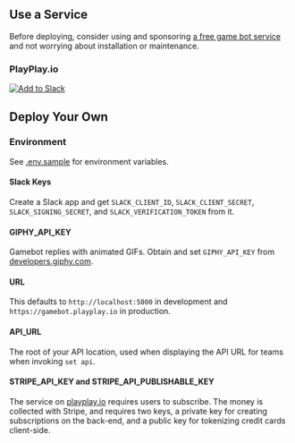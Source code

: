 ## Use a Service

Before deploying, consider using and sponsoring [a free game bot service](https://gamebot.playplay.io) and not worrying about installation or maintenance.

### PlayPlay.io

[![Add to Slack](https://platform.slack-edge.com/img/add_to_slack@2x.png)](https://gamebot.playplay.io)

## Deploy Your Own

### Environment

See [.env.sample](.env.sample) for environment variables. 

#### Slack Keys

Create a Slack app and get `SLACK_CLIENT_ID`, `SLACK_CLIENT_SECRET`, `SLACK_SIGNING_SECRET`, and `SLACK_VERIFICATION_TOKEN` from it.

#### GIPHY_API_KEY

Gamebot replies with animated GIFs. Obtain and set `GIPHY_API_KEY` from [developers.giphy.com](https://developers.giphy.com).

#### URL

This defaults to `http://localhost:5000` in development and `https://gamebot.playplay.io` in production.

#### API_URL

The root of your API location, used when displaying the API URL for teams when invoking `set api`.

#### STRIPE_API_KEY and STRIPE_API_PUBLISHABLE_KEY

The service on [playplay.io](https://gamebot.playplay.io) requires users to subscribe. The money is collected with Stripe, and requires two keys, a private key for creating subscriptions on the back-end, and a public key for tokenizing credit cards client-side.
